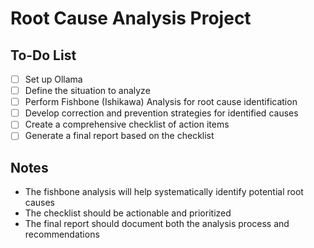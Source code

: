 # Root Cause Analysis Project

## To-Do List

- [ ] Set up Ollama
- [ ] Define the situation to analyze
- [ ] Perform Fishbone (Ishikawa) Analysis for root cause identification
- [ ] Develop correction and prevention strategies for identified causes
- [ ] Create a comprehensive checklist of action items
- [ ] Generate a final report based on the checklist

## Notes
- The fishbone analysis will help systematically identify potential root causes
- The checklist should be actionable and prioritized
- The final report should document both the analysis process and recommendations
